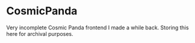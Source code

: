# CosmicPanda
Very incomplete Cosmic Panda frontend I made a while back. Storing this here for archival purposes.
